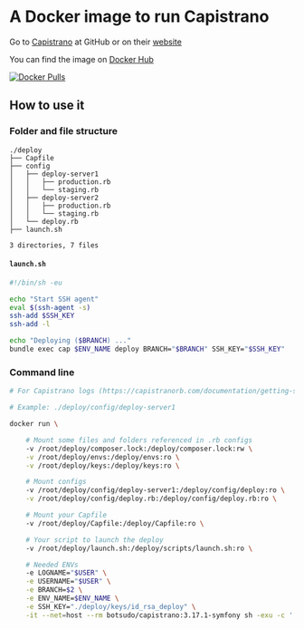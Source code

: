 # A Docker image to run Capistrano

Go to [Capistrano](https://github.com/capistrano/capistrano#readme) at GitHub or on their [website](https://capistranorb.com/)

You can find the image on [Docker Hub](https://hub.docker.com/r/botsudo/capistrano)

[![Docker Pulls](https://img.shields.io/docker/pulls/botsudo/capistrano.svg)](https://hub.docker.com/r/botsudo/capistrano)

## How to use it

### Folder and file structure

```tree
./deploy
├── Capfile
├── config
│   ├── deploy-server1
│   │   ├── production.rb
│   │   └── staging.rb
│   ├── deploy-server2
│   │   ├── production.rb
│   │   └── staging.rb
│   └── deploy.rb
├── launch.sh

3 directories, 7 files
```

#### `launch.sh`

```sh
#!/bin/sh -eu

echo "Start SSH agent"
eval $(ssh-agent -s)
ssh-add $SSH_KEY
ssh-add -l

echo "Deploying ($BRANCH) ..."
bundle exec cap $ENV_NAME deploy BRANCH="$BRANCH" SSH_KEY="$SSH_KEY"
```

### Command line

```sh
# For Capistrano logs (https://capistranorb.com/documentation/getting-started/configuration/) LOGNAME and USERNAME are needed

# Example: ./deploy/config/deploy-server1

docker run \

    # Mount some files and folders referenced in .rb configs
    -v /root/deploy/composer.lock:/deploy/composer.lock:rw \
    -v /root/deploy/envs:/deploy/envs:ro \
    -v /root/deploy/keys:/deploy/keys:ro \

    # Mount configs
    -v /root/deploy/config/deploy-server1:/deploy/config/deploy:ro \
    -v /root/deploy/config/deploy.rb:/deploy/config/deploy.rb:ro \

    # Mount your Capfile
    -v /root/deploy/Capfile:/deploy/Capfile:ro \

    # Your script to launch the deploy
    -v /root/deploy/launch.sh:/deploy/scripts/launch.sh:ro \

    # Needed ENVs
    -e LOGNAME="$USER" \
    -e USERNAME="$USER" \
    -e BRANCH=$2 \
    -e ENV_NAME=$ENV_NAME \
    -e SSH_KEY="./deploy/keys/id_rsa_deploy" \
    -it --net=host --rm botsudo/capistrano:3.17.1-symfony sh -exu -c './deploy/scripts/launch.sh'
```

